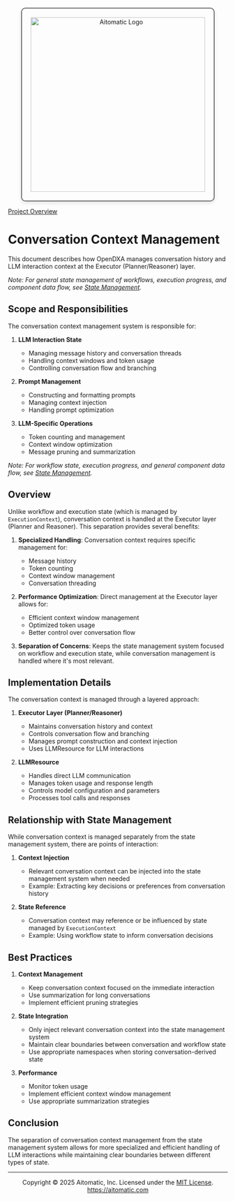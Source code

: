 <!-- markdownlint-disable MD041 -->
<!-- markdownlint-disable MD033 -->
<p align="center">
  <img src="https://cdn.prod.website-files.com/62a10970901ba826988ed5aa/62d942adcae82825089dabdb_aitomatic-logo-black.png" alt="Aitomatic Logo" width="400" style="border: 2px solid #666; border-radius: 10px; padding: 20px; box-shadow: 0 4px 8px rgba(0,0,0,0.1);"/>
</p>

[Project Overview](../../README.md)

# Conversation Context Management

This document describes how OpenDXA manages conversation history and LLM interaction context at the Executor (Planner/Reasoner) layer.

*Note: For general state management of workflows, execution progress, and component data flow, see [State Management](../core-concepts/state-management.md).*

## Scope and Responsibilities

The conversation context management system is responsible for:

1. **LLM Interaction State**
   - Managing message history and conversation threads
   - Handling context windows and token usage
   - Controlling conversation flow and branching

2. **Prompt Management**
   - Constructing and formatting prompts
   - Managing context injection
   - Handling prompt optimization

3. **LLM-Specific Operations**
   - Token counting and management
   - Context window optimization
   - Message pruning and summarization

*Note: For workflow state, execution progress, and general component data flow, see [State Management](../core-concepts/state-management.md).*

## Overview

Unlike workflow and execution state (which is managed by `ExecutionContext`), conversation context is handled at the Executor layer (Planner and Reasoner). This separation provides several benefits:

1. **Specialized Handling**: Conversation context requires specific management for:
   - Message history
   - Token counting
   - Context window management
   - Conversation threading

2. **Performance Optimization**: Direct management at the Executor layer allows for:
   - Efficient context window management
   - Optimized token usage
   - Better control over conversation flow

3. **Separation of Concerns**: Keeps the state management system focused on workflow and execution state, while conversation management is handled where it's most relevant.

## Implementation Details

The conversation context is managed through a layered approach:

1. **Executor Layer (Planner/Reasoner)**
   - Maintains conversation history and context
   - Controls conversation flow and branching
   - Manages prompt construction and context injection
   - Uses LLMResource for LLM interactions

2. **LLMResource**
   - Handles direct LLM communication
   - Manages token usage and response length
   - Controls model configuration and parameters
   - Processes tool calls and responses

## Relationship with State Management

While conversation context is managed separately from the state management system, there are points of interaction:

1. **Context Injection**
   - Relevant conversation context can be injected into the state management system when needed
   - Example: Extracting key decisions or preferences from conversation history

2. **State Reference**
   - Conversation context may reference or be influenced by state managed by `ExecutionContext`
   - Example: Using workflow state to inform conversation decisions

## Best Practices

1. **Context Management**
   - Keep conversation context focused on the immediate interaction
   - Use summarization for long conversations
   - Implement efficient pruning strategies

2. **State Integration**
   - Only inject relevant conversation context into the state management system
   - Maintain clear boundaries between conversation and workflow state
   - Use appropriate namespaces when storing conversation-derived state

3. **Performance**
   - Monitor token usage
   - Implement efficient context window management
   - Use appropriate summarization strategies

## Conclusion

The separation of conversation context management from the state management system allows for more specialized and efficient handling of LLM interactions while maintaining clear boundaries between different types of state.

---
<p align="center">
Copyright © 2025 Aitomatic, Inc. Licensed under the <a href="../../LICENSE.md">MIT License</a>.
<br/>
<a href="https://aitomatic.com">https://aitomatic.com</a>
</p>
